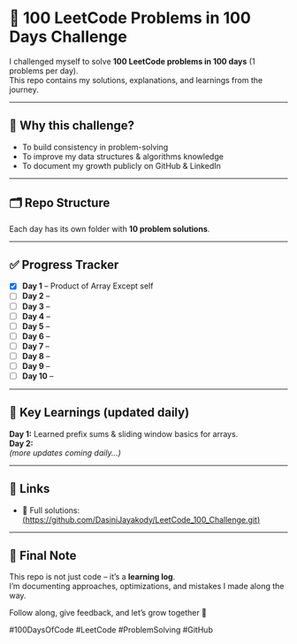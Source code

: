 # 🚀 100 LeetCode Problems in 100 Days Challenge

I challenged myself to solve **100 LeetCode problems in 100 days** (1 problems per day).  
This repo contains my solutions, explanations, and learnings from the journey.  

---

## 📌 Why this challenge?
- To build consistency in problem-solving  
- To improve my data structures & algorithms knowledge  
- To document my growth publicly on GitHub & LinkedIn  

---

## 🗂 Repo Structure
Each day has its own folder with **10 problem solutions**.  


---

## ✅ Progress Tracker
- [x] **Day 1** – Product of Array Except self
- [ ] **Day 2** –  
- [ ] **Day 3** –  
- [ ] **Day 4** –  
- [ ] **Day 5** –  
- [ ] **Day 6** –   
- [ ] **Day 7** –  
- [ ] **Day 8** –   
- [ ] **Day 9** –   
- [ ] **Day 10** – 

---

## 🔑 Key Learnings (updated daily)
**Day 1:** Learned prefix sums & sliding window basics for arrays.  
**Day 2:**   
*(more updates coming daily...)*  

---

## 📎 Links
- 📂 Full solutions: [(https://github.com/DasiniJayakody/LeetCode_100_Challenge.git)](#)   

---

## 📢 Final Note
This repo is not just code – it’s a **learning log**.  
I’m documenting approaches, optimizations, and mistakes I made along the way.  

Follow along, give feedback, and let’s grow together 🚀  

#100DaysOfCode #LeetCode #ProblemSolving #GitHub
